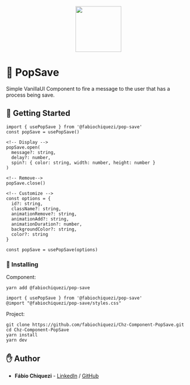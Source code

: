 <br />
<p align="center">
    <img src="https://www.chiquezi.com/_next/image?url=%2F_next%2Fstatic%2Fimage%2Fpublic%2Flogo%2Flogo.c442afade084ba1adfa95e1aecfc83d0.svg&w=384&q=75" width="125">
</p>

# 🤙 PopSave

Simple VanillaUI Component to fire a message to the user that has a process being save.

## 🚀 Getting Started

```
import { usePopSave } from '@fabiochiquezi/pop-save'
const popSave = usePopSave()

<!-- Display -->
popSave.open(
  message?: string,
  delay?: number,
  spin?: { color: string, width: number, height: number }
)

<!-- Remove-->
popSave.close()

<!-- Customize -->
const options = {
  id?: string,
  className?: string,
  animationRemove?: string,
  animationAdd?: string,
  animationDuration?: number,
  backgroundColor?: string,
  color?: string
}

const popSave = usePopSave(options)
```

### 📡 Installing

Component:

```
yarn add @fabiochiquezi/pop-save

import { usePopSave } from '@fabiochiquezi/pop-save'
@import "@fabiochiquezi/pop-save/styles.css"
```

Project:

```
git clone https://github.com/fabiochiquezi/Chz-Component-PopSave.git
cd Chz-Component-PopSave
yarn install
yarn dev
```

## ✋ Author

- **Fábio Chiquezi** - [LinkedIn](https://github.com/fabiochiquezi) / [GitHub](https://www.linkedin.com/in/fabiochiquezi/)
